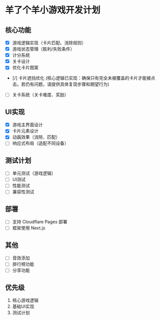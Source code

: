 # 羊了个羊小游戏开发计划

## 核心功能
- [x] 游戏逻辑实现（卡片匹配、消除规则）
- [x] 游戏状态管理（胜利/失败条件）
- [x] 计分系统
- [x] 关卡设计
- [x] 优化卡片图案
- [/] 卡片遮挡优化 (核心逻辑已实现：确保只有完全未被覆盖的卡片才能被点击。若仍有问题，请提供具体复现步骤和期望行为)
- [ ] 关卡系统（关卡难度、奖励）

## UI实现
- [x] 游戏主界面设计
- [x] 卡片元素设计
- [x] 动画效果（消除、匹配）
- [ ] 响应式布局（适配不同设备）

## 测试计划
- [ ] 单元测试（游戏逻辑）
- [ ] UI测试
- [ ] 性能测试
- [ ] 兼容性测试

## 部署
- [ ] 支持 Cloudflare Pages 部署
- [ ] 框架使用 Next.js

## 其他
- [ ] 音效添加
- [ ] 排行榜功能
- [ ] 分享功能

## 优先级
1. 核心游戏逻辑
2. 基础UI实现
3. 测试计划